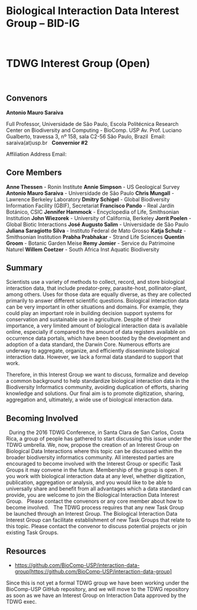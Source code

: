 # Biological Interaction Data Interest Group – BID-IG
 
# TDWG Interest Group (Open)
 
## Convenors

**Antonio Mauro Saraiva**

Full Professor, Universidade de São Paulo, Escola Politécnica 
Research Center on Biodiversity and Computing - BioComp. USP
Av. Prof. Luciano Gualberto, travessa 3, nº 158, sala C2-56
São Paulo, Brazil
 Email: saraiva(at)usp.br
 
**Convernior #2**

Affiliation
Address
Email:

## Core Members

**Anne Thessen** - Ronin Institute
**Annie Simpson** - US Geological Survey
**Antonio Mauro Saraiva** - Universidade de São Paulo
**Chris Mungall** - Lawrence Berkeley Laboratory
**Dmitry Schigel** - Global Biodiversity Information Facility (GBIF), Secretariat
**Francisco Pando** - Real Jardín Botánico,  CSIC
**Jennifer Hammock** - Encyclopedia of Life, Smithsonian Institution
**John Wiezorek** - University of California, Berkeley
**Jorrit Poelen** - Global Biotic Interactions
**José Augusto Salim** - Universidade de São Paulo
**Juliana Saragiotto Silva** - Instituto Federal de Mato Grosso
**Katja Schulz** - Smithsonian Institution
**Prabha Prabhakar** - Strand Life Sciences
**Quentin Groom** - Botanic Garden Meise
**Remy Jomier** -   Service du Patrimoine Naturel
**Willem Coetzer** - South Africa  Inst Aquatic Biodiversity

## Summary

Scientists use a variety of methods to collect, record, and store biological interaction data, that include predator-prey, parasite-host, pollinator-plant, among others. Uses for those data are equally diverse, as they are collected primarily to answer different scientific questions. Biological interaction data can be very important in other situations and domains. For example, they could play an important role in building decision support systems for conservation and sustainable use in agriculture. 
Despite of their importance, a very limited amount of biological interaction data is available online, especially if compared to the amount of data registers available on occurrence data portals, which have been boosted by the development and adoption of a data standard, the Darwin Core. Numerous efforts are underway to aggregate, organize, and efficiently disseminate biological interaction data. However, we lack a formal data standard to support that work.

Therefore,  in this Interest Group we want to discuss, formalize and develop a common background to help standardize biological interaction data in the Biodiversity Informatics community, avoiding duplication of efforts, sharing knowledge and solutions. Our final aim is to promote digitization, sharing, aggregation and, ultimately, a wide use of biological interaction data.

## Becoming Involved
 
During the 2016 TDWG Conference, in Santa Clara de San Carlos, Costa Rica, a group of people has gathered to start discussing this issue under the TDWG umbrella. We, now, propose the creation of an Interest Group on Biological Data Interactions where this topic can be discussed within the broader biodiversity informatics community. 
All interested parties are encouraged to become involved with the Interest Group or specific Task Groups it may convene in the future. Membership of the group is open. If you work with biological interaction data at any level, whether digitization, publication, aggregation or analysis, and you would like to be able to universally share and benefit from all advantages which a data standard can provide, you are welcome to join the Biological Interaction Data Interest Group. 
 
Please contact the convenors or any core member about how to become involved. 
 
The TDWG process requires that any new Task Group be launched through an Interest Group. The Biological Interaction Data Interest Group can facilitate establishment of new Task Groups that relate to this topic. Please contact the convenor to discuss potential projects or join existing Task Groups. 
 
 
## Resources
- https://github.com/BioComp-USP/interaction-data-group[https://github.com/BioComp-USP/interaction-data-group]

Since this is not yet a formal TDWG group we have been working under the BioComp-USP GitHub repository, and we will move to the TDWG repository as soon as we have an Interest Group on Interaction Data approved by the TDWG exec.
